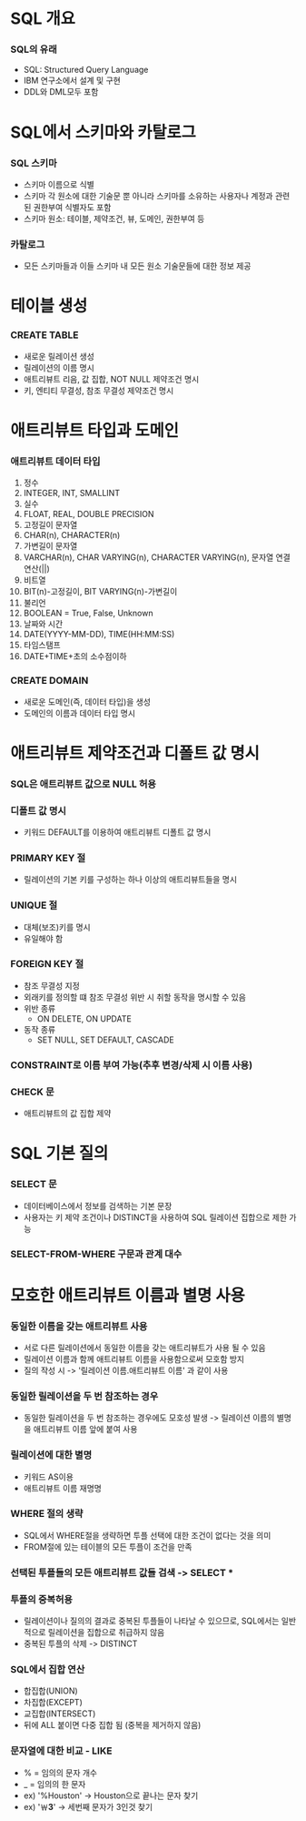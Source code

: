 # SQL 개요
### SQL의 유래
- SQL: Structured Query Language
- IBM 연구소에서 설계 및 구현
- DDL와 DML모두 포함

# SQL에서 스키마와 카탈로그
### SQL 스키마
- 스키마 이름으로 식별
- 스키마 각 원소에 대한 기술문 뿐 아니라 스키마를 소유하는 사용자나 계정과 관련된 권한부여 식별자도 포함
- 스키마 원소: 테이블, 제약조건, 뷰, 도메인, 권한부여 등
### 카탈로그
- 모든 스키마들과 이들 스키마 내 모든 원소 기술문들에 대한 정보 제공

# 테이블 생성
### CREATE TABLE
- 새로운 릴레이션 생성
- 릴레이션의 이름 명시
- 애트리뷰트 리음, 값 집합, NOT NULL 제약조건 명시
- 키, 엔티티 무결성, 참조 무결성 제약조건 명시

# 애트리뷰트 타입과 도메인
### 애트리뷰트 데이터 타입
1. 정수
  2. INTEGER, INT, SMALLINT
3. 실수
  4. FLOAT, REAL, DOUBLE PRECISION
5. 고정길이 문자열
  6. CHAR(n), CHARACTER(n)
7. 가변길이 문자열
  8. VARCHAR(n), CHAR VARYING(n), CHARACTER VARYING(n), 문자열 연결 연산(||)
9. 비트열
  10. BIT(n)-고정길이, BIT VARYING(n)-가변길이
11. 불리언
  12. BOOLEAN = True, False, Unknown
13. 날짜와 시간
  14. DATE(YYYY-MM-DD), TIME(HH:MM:SS)
15. 타임스탬프
  16. DATE+TIME+초의 소수점이하
### CREATE DOMAIN
- 새로운  도메인(즉, 데이터 타입)을 생성
- 도메인의 이름과 데이터 타입 명시

# 애트리뷰트 제약조건과 디폴트 값 명시
### SQL은 애트리뷰트 값으로 NULL 허용
### 디폴트 값 명시
- 키워드 DEFAULT를 이용하여 애트리뷰트 디폴트 값 명시
### PRIMARY KEY 절
- 릴레이션의 기본 키를 구성하는 하나 이상의 애트리뷰트들을 명시
### UNIQUE 절
- 대체(보조)키를 명시
- 유일해야 함
### FOREIGN KEY 절
- 참조 무결성 지정
- 외래키를 정의할 떄 참조 무결성 위반 시 취할 동작을 명시할 수 있음
- 위반 종류
  - ON DELETE, ON UPDATE
- 동작 종류
  - SET NULL, SET DEFAULT, CASCADE
### CONSTRAINT로 이름 부여 가능(추후 변경/삭제 시 이름 사용)
### CHECK 문
- 애트리뷰트의 값 집합 제약

# SQL 기본 질의
### SELECT 문
- 데이터베이스에서 정보를 검색하는 기본 문장
- 사용자는 키 제약 조건이나 DISTINCT을 사용하여 SQL 릴레이션 집합으로 제한 가능
### SELECT-FROM-WHERE 구문과 관계 대수

# 모호한 애트리뷰트 이름과 별명 사용
### 동일한 이름을 갖는 애트리뷰트 사용
- 서로 다른 릴레이션에서 동일한 이름을 갖는 애트리뷰트가 사용 될 수 있음
- 릴레이션 이름과 함께 애트리뷰트 이름을 사용함으로써 모호함 방지
- 질의 작성 시 -> '릴레이션 이름.애트리뷰트 이름' 과 같이 사용
### 동일한 릴레이션을 두 번 참조하는 경우
- 동일한 릴레이션을 두 번 참조하는 경우에도 모호성 발생
-> 릴레이션 이름의 별명을 애트리뷰트 이름 앞에 붙여 사용
### 릴레이션에 대한 별명
- 키워드 AS이용
- 애트리뷰트 이름 재명명
### WHERE 절의 생략
- SQL에서 WHERE절을 생략하면 투플 선택에 대한 조건이 없다는 것을 의미
- FROM절에 있는 테이블의 모든 투플이 조건을 만족
### 선택된 투플들의 모든 애트리뷰트 값들 검색 -> SELECT *
### 투플의 중복허용
- 릴레이션이나 질의의 결과로 중복된 투플들이 나타날 수 있으므로, SQL에서는 일반적으로 릴레이션을 집합으로 취급하지 않음
- 중복된 투플의 삭제 -> DISTINCT
### SQL에서 집합 연산
- 합집합(UNION)
- 차집합(EXCEPT)
- 교집합(INTERSECT)
- 뒤에 ALL 붙이면 다중 집합 됨 (중복을 제거하지 않음)
### 문자열에 대한 비교 - LIKE
- % = 임의의 문자 개수
- _ = 임의의 한 문자
- ex) '%Houston' -> Houston으로 끝나는 문자 찾기
- ex) '￦__3__' -> 세번째 문자가 3인것 찾기

